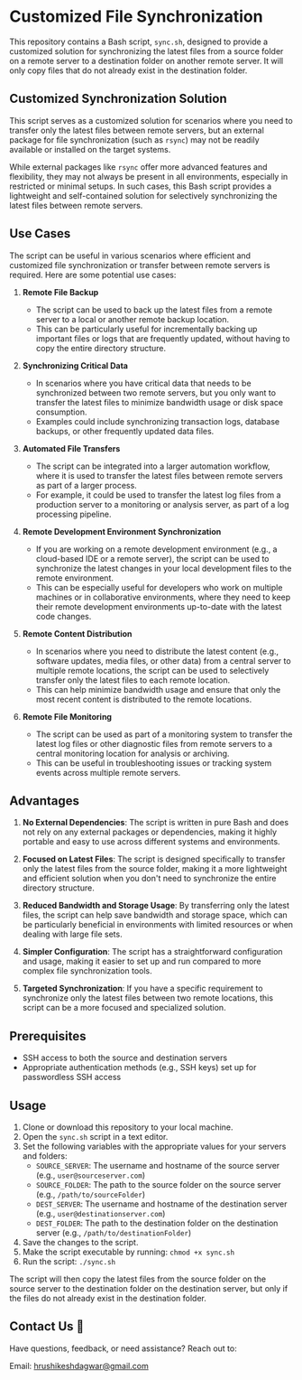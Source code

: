 # Customized File Synchronization

This repository contains a Bash script, `sync.sh`, designed to provide a customized solution for synchronizing the latest files from a source folder on a remote server to a destination folder on another remote server. It will only copy files that do not already exist in the destination folder.

## Customized Synchronization Solution

This script serves as a customized solution for scenarios where you need to transfer only the latest files between remote servers, but an external package for file synchronization (such as `rsync`) may not be readily available or installed on the target systems.

While external packages like `rsync` offer more advanced features and flexibility, they may not always be present in all environments, especially in restricted or minimal setups. In such cases, this Bash script provides a lightweight and self-contained solution for selectively synchronizing the latest files between remote servers.

## Use Cases

The script can be useful in various scenarios where efficient and customized file synchronization or transfer between remote servers is required. Here are some potential use cases:

1. **Remote File Backup**
   - The script can be used to back up the latest files from a remote server to a local or another remote backup location.
   - This can be particularly useful for incrementally backing up important files or logs that are frequently updated, without having to copy the entire directory structure.

2. **Synchronizing Critical Data**
   - In scenarios where you have critical data that needs to be synchronized between two remote servers, but you only want to transfer the latest files to minimize bandwidth usage or disk space consumption.
   - Examples could include synchronizing transaction logs, database backups, or other frequently updated data files.

3. **Automated File Transfers**
   - The script can be integrated into a larger automation workflow, where it is used to transfer the latest files between remote servers as part of a larger process.
   - For example, it could be used to transfer the latest log files from a production server to a monitoring or analysis server, as part of a log processing pipeline.

4. **Remote Development Environment Synchronization**
   - If you are working on a remote development environment (e.g., a cloud-based IDE or a remote server), the script can be used to synchronize the latest changes in your local development files to the remote environment.
   - This can be especially useful for developers who work on multiple machines or in collaborative environments, where they need to keep their remote development environments up-to-date with the latest code changes.

5. **Remote Content Distribution**
   - In scenarios where you need to distribute the latest content (e.g., software updates, media files, or other data) from a central server to multiple remote locations, the script can be used to selectively transfer only the latest files to each remote location.
   - This can help minimize bandwidth usage and ensure that only the most recent content is distributed to the remote locations.

6. **Remote File Monitoring**
   - The script can be used as part of a monitoring system to transfer the latest log files or other diagnostic files from remote servers to a central monitoring location for analysis or archiving.
   - This can be useful in troubleshooting issues or tracking system events across multiple remote servers.


## Advantages

1. **No External Dependencies**: The script is written in pure Bash and does not rely on any external packages or dependencies, making it highly portable and easy to use across different systems and environments.

2. **Focused on Latest Files**: The script is designed specifically to transfer only the latest files from the source folder, making it a more lightweight and efficient solution when you don't need to synchronize the entire directory structure.

3. **Reduced Bandwidth and Storage Usage**: By transferring only the latest files, the script can help save bandwidth and storage space, which can be particularly beneficial in environments with limited resources or when dealing with large file sets.

4. **Simpler Configuration**: The script has a straightforward configuration and usage, making it easier to set up and run compared to more complex file synchronization tools.

5. **Targeted Synchronization**: If you have a specific requirement to synchronize only the latest files between two remote locations, this script can be a more focused and specialized solution.

## Prerequisites

- SSH access to both the source and destination servers
- Appropriate authentication methods (e.g., SSH keys) set up for passwordless SSH access

## Usage

1. Clone or download this repository to your local machine.
2. Open the `sync.sh` script in a text editor.
3. Set the following variables with the appropriate values for your servers and folders:
   - `SOURCE_SERVER`: The username and hostname of the source server (e.g., `user@sourceserver.com`)
   - `SOURCE_FOLDER`: The path to the source folder on the source server (e.g., `/path/to/sourceFolder`)
   - `DEST_SERVER`: The username and hostname of the destination server (e.g., `user@destinationserver.com`)
   - `DEST_FOLDER`: The path to the destination folder on the destination server (e.g., `/path/to/destinationFolder`)
4. Save the changes to the script.
5. Make the script executable by running: `chmod +x sync.sh`
6. Run the script: `./sync.sh`

The script will then copy the latest files from the source folder on the source server to the destination folder on the destination server, but only if the files do not already exist in the destination folder.

## Contact Us 📧

Have questions, feedback, or need assistance? Reach out to:

Email: hrushikeshdagwar@gmail.com
